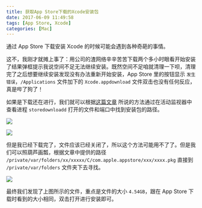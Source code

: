 ```yaml
---
title: 获取App Store下载的Xcode安装包
date: 2017-06-09 11:49:58
tags: [App Store, Xcode]
categories: [Mac]
---
```


通过 App Store 下载安装 Xcode 的时候可能会遇到各种奇葩的事情。

这不，我刚才就摊上事了：用公司的渣网络辛辛苦苦下载两个多小时眼看开始安装了结果弹框提示我说空间不足无法继续安装。既然空间不足咱就清理一下呗，清理完了之后想要继续安装发现没有办法重新开始安装，App Store 里的按钮显示 `发生错误`，`/Applications` 文件加下的 `Xcode.appdownload` 文件双击也没有任何反应，真是哔了狗了！

如果是下载还在进行，我们就可以根据[这篇文章](http://www.cnblogs.com/On1Key/p/6169878.html) 所说的方法通过在活动监视器中查看进程 `storedownloadd` 打开的文件和端口中找到安装包的路径。

![]({{site.url}}/assets/img{{page.id}}/activity1.png)

![]({{site.url}}/assets/img{{page.id}}/activity2.png)

但是我已经下载完了，文件应该已经关闭了，所以这个方法可能用不了了。但是我们可以照葫芦画瓢，根据文章中提供的路径 `/private/var/folders/xx/xxxxx/C/com.apple.appstore/xxx/xxxx.pkg` 直接到 `/private/var/folders` 文件夹下去寻找。

![]({{site.url}}/assets/img{{page.id}}/folders.png)

最终我们发现了上图所示的文件，重点是文件的大小 `4.54GB`，跟在 App Store 下载时看到的大小相同，双击打开进行安装即可。